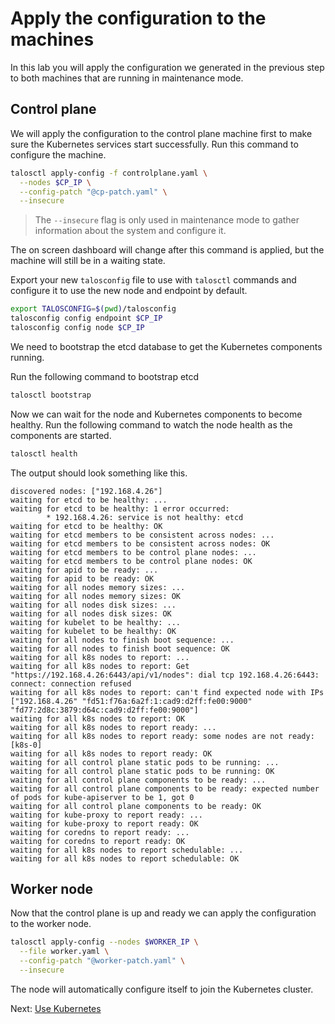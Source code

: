 # Apply the configuration to the machines

In this lab you will apply the configuration we generated in the previous step to both machines that are running in maintenance mode.

## Control plane

We will apply the configuration to the control plane machine first to make sure the Kubernetes services start successfully.
Run this command to configure the machine.

```sh
talosctl apply-config -f controlplane.yaml \
  --nodes $CP_IP \
  --config-patch "@cp-patch.yaml" \
  --insecure
```

> The `--insecure` flag is only used in maintenance mode to gather information about the system and configure it.

The on screen dashboard will change after this command is applied, but the machine will still be in a waiting state.

Export your new `talosconfig` file to use with `talosctl` commands and configure it to use the new node and endpoint by default.

```sh
export TALOSCONFIG=$(pwd)/talosconfig
talosconfig config endpoint $CP_IP
talosconfig config node $CP_IP
```

We need to bootstrap the etcd database to get the Kubernetes components running.

Run the following command to bootstrap etcd

```sh
talosctl bootstrap
```

Now we can wait for the node and Kubernetes components to become healthy.
Run the following command to watch the node health as the components are started.

```sh
talosctl health
```

The output should look something like this.

```
discovered nodes: ["192.168.4.26"]
waiting for etcd to be healthy: ...
waiting for etcd to be healthy: 1 error occurred:
        * 192.168.4.26: service is not healthy: etcd
waiting for etcd to be healthy: OK
waiting for etcd members to be consistent across nodes: ...
waiting for etcd members to be consistent across nodes: OK
waiting for etcd members to be control plane nodes: ...
waiting for etcd members to be control plane nodes: OK
waiting for apid to be ready: ...
waiting for apid to be ready: OK
waiting for all nodes memory sizes: ...
waiting for all nodes memory sizes: OK
waiting for all nodes disk sizes: ...
waiting for all nodes disk sizes: OK
waiting for kubelet to be healthy: ...
waiting for kubelet to be healthy: OK
waiting for all nodes to finish boot sequence: ...
waiting for all nodes to finish boot sequence: OK
waiting for all k8s nodes to report: ...
waiting for all k8s nodes to report: Get "https://192.168.4.26:6443/api/v1/nodes": dial tcp 192.168.4.26:6443: connect: connection refused
waiting for all k8s nodes to report: can't find expected node with IPs ["192.168.4.26" "fd51:f76a:6a2f:1:cad9:d2ff:fe00:9000" "fd77:2d8c:3879:d64c:cad9:d2ff:fe00:9000"]
waiting for all k8s nodes to report: OK
waiting for all k8s nodes to report ready: ...
waiting for all k8s nodes to report ready: some nodes are not ready: [k8s-0]
waiting for all k8s nodes to report ready: OK
waiting for all control plane static pods to be running: ...
waiting for all control plane static pods to be running: OK
waiting for all control plane components to be ready: ...
waiting for all control plane components to be ready: expected number of pods for kube-apiserver to be 1, got 0
waiting for all control plane components to be ready: OK
waiting for kube-proxy to report ready: ...
waiting for kube-proxy to report ready: OK
waiting for coredns to report ready: ...
waiting for coredns to report ready: OK
waiting for all k8s nodes to report schedulable: ...
waiting for all k8s nodes to report schedulable: OK
```

## Worker node

Now that the control plane is up and ready we can apply the configuration to the worker node.

```sh
talosctl apply-config --nodes $WORKER_IP \
  --file worker.yaml \
  --config-patch "@worker-patch.yaml" \
  --insecure
```

The node will automatically configure itself to join the Kubernetes cluster.

Next: [Use Kubernetes](06-kubernetes.md)
